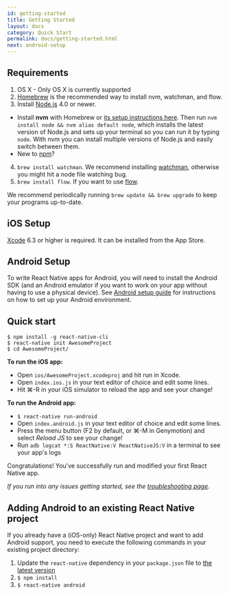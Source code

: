 ```yaml
---
id: getting-started
title: Getting Started
layout: docs
category: Quick Start
permalink: docs/getting-started.html
next: android-setup
---
```


## Requirements

1. OS X - Only OS X is currently supported
2. [Homebrew](http://brew.sh/) is the recommended way to install nvm, watchman, and flow.
3. Install [Node.js](https://nodejs.org/) 4.0 or newer.
  - Install **nvm** with Homebrew or [its setup instructions here](https://github.com/creationix/nvm#installation). Then run `nvm install node && nvm alias default node`, which installs the latest version of Node.js and sets up your terminal so you can run it by typing `node`. With nvm you can install multiple versions of Node.js and easily switch between them.
  - New to [npm](https://docs.npmjs.com/)?
4. `brew install watchman`. We recommend installing [watchman](https://facebook.github.io/watchman/docs/install.html), otherwise you might hit a node file watching bug.
5. `brew install flow`. If you want to use [flow](http://www.flowtype.org).

We recommend periodically running `brew update && brew upgrade` to keep your programs up-to-date.

## iOS Setup

[Xcode](https://developer.apple.com/xcode/downloads/) 6.3 or higher is required. It can be installed from the App Store.

## Android Setup

To write React Native apps for Android, you will need to install the Android SDK (and an Android emulator if you want to work on your app without having to use a physical device). See [Android setup guide](android-setup.html) for instructions on how to set up your Android environment.

## Quick start

    $ npm install -g react-native-cli
    $ react-native init AwesomeProject
    $ cd AwesomeProject/

**To run the iOS app:**

- Open `ios/AwesomeProject.xcodeproj` and hit run in Xcode.
- Open `index.ios.js` in your text editor of choice and edit some lines.
- Hit ⌘-R in your iOS simulator to reload the app and see your change!

**To run the Android app:**

* `$ react-native run-android`
* Open `index.android.js` in your text editor of choice and edit some lines.
* Press the menu button (F2 by default, or ⌘-M in Genymotion) and select *Reload JS* to see your change!
* Run `adb logcat *:S ReactNative:V ReactNativeJS:V` in a terminal to see your app's logs

Congratulations! You've successfully run and modified your first React Native app.

_If you run into any issues getting started, see the [troubleshooting page](/react-native/docs/troubleshooting.html#content)._

## Adding Android to an existing React Native project

If you already have a (iOS-only) React Native project and want to add Android support, you need to execute the following commands in your existing project directory:

1. Update the `react-native` dependency in your `package.json` file to [the latest version](https://www.npmjs.com/package/react-native)
2. `$ npm install`
3. `$ react-native android`
